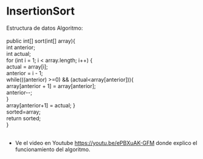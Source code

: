 # InsertionSort
Estructura de datos
Algoritmo: <br /> 
 <br /> 
public int[] sort(int[] array){ <br /> 
        int anterior; <br /> 
        int actual; <br /> 
        for (int i = 1; i < array.length; i++) { <br /> 
            actual = array[i]; <br /> 
            anterior = i - 1; <br /> 
            while(((anterior) >=0) && (actual<array[anterior])){ <br /> 
                array[anterior + 1] = array[anterior]; <br /> 
                anterior--; <br /> 
            } <br /> 
            array[anterior+1] = actual;
        } <br /> 
        sorted=array; <br /> 
        return sorted; <br /> 
    } <br /> 
     <br /> 
- Ve el video en Youtube https://youtu.be/ePBXuAK-GFM donde explico el funcionamiento del algoritmo. 
